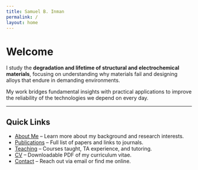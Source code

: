 ```yaml
---
title: Samuel B. Inman
permalink: /
layout: home
---
```


# Welcome

I study the **degradation and lifetime of structural and electrochemical materials**, focusing on understanding why materials fail and designing alloys that endure in demanding environments.  

My work bridges fundamental insights with practical applications to improve the reliability of the technologies we depend on every day.

---

## Quick Links

- [About Me](about/) – Learn more about my background and research interests.  
- [Publications](publications/) – Full list of papers and links to journals.  
- [Teaching](teaching/) – Courses taught, TA experience, and tutoring.  
- [CV](cv/) – Downloadable PDF of my curriculum vitae.  
- [Contact](contact/) – Reach out via email or find me online.

